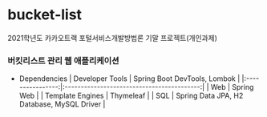 # bucket-list
2021학년도 카카오트랙 포털서비스개발방법론 기말 프로젝트(개인과제)

### 버킷리스트 관리 웹 애플리케이션
- Dependencies
|  Developer Tools |        Spring Boot DevTools, Lombok        |
|:----------------:|:------------------------------------------:|
|        Web       |                 Spring Web                 |
| Template Engines |                  Thymeleaf                 |
|        SQL       | Spring Data JPA, H2 Database, MySQL Driver |
